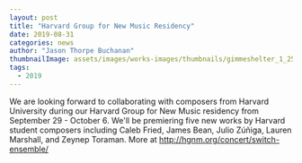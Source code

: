 ```yaml
---
layout: post
title: "Harvard Group for New Music Residency"
date: 2019-08-31
categories: news
author: "Jason Thorpe Buchanan"
thumbnailImage: assets/images/works-images/thumbnails/gimmeshelter_1_250x167.jpg
tags:
  - 2019
---
```


We are looking forward to collaborating with composers from Harvard University during our Harvard Group for New Music residency from September 29 - October 6. We'll be premiering five new works by Harvard student composers including Caleb Fried, James Bean, Julio Zúñiga, Lauren Marshall, and Zeynep Toraman. More at http://hgnm.org/concert/switch-ensemble/
